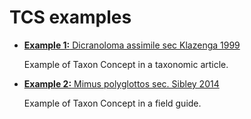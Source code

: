 # TCS examples

- [**Example 1:** Dicranoloma assimile sec Klazenga 1999](./example1)

  Example of  Taxon Concept in a taxonomic article.

- [**Example 2:** Mimus polyglottos sec. Sibley 2014](./example2)

  Example of  Taxon Concept in a field guide.

